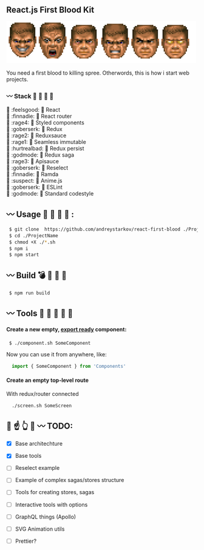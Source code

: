 
## React.js First Blood Kit

![Rampage!](./godmode.png)

You need a first blood to killing spree.
Otherwords, this is how i start web projects.

### :wavy_dash: Stack :hocho: :baby_chick: :chicken: :two_men_holding_hands:
:small_orange_diamond: :feelsgood: :small_red_triangle: React<br />
:small_orange_diamond: :finnadie: :small_red_triangle_down: React router<br />
:small_orange_diamond: :rage4: :small_red_triangle: Styled components<br />
:small_orange_diamond: :goberserk: :small_red_triangle_down: Redux<br />
:small_orange_diamond: :rage2: :small_red_triangle: Reduxsauce<br />
:small_orange_diamond: :rage1: :small_red_triangle_down: Seamless immutable<br />
:small_orange_diamond: :hurtrealbad: :small_red_triangle: Redux persist<br />
:small_orange_diamond: :godmode: :small_red_triangle_down: Redux saga<br />
:small_orange_diamond: :rage3: :small_red_triangle: Apisauce<br />
:small_orange_diamond: :goberserk: :small_red_triangle_down: Reselect<br />
:small_orange_diamond: :finnadie: :small_red_triangle: Ramda<br />
:small_orange_diamond: :suspect: :small_red_triangle: Anime.js<br />
:small_orange_diamond: :goberserk: :small_red_triangle_down: ESLint<br />
:small_orange_diamond: :godmode: :small_red_triangle: Standard codestyle<br >

## :wavy_dash: Usage :gun: :bath: :smoking: :hocho: :

```bash
 $ git clone  https://github.com/andreystarkov/react-first-blood ./ProjectName
 $ cd ./ProjectName
 $ chmod +X ./*.sh
 $ npm i
 $ npm start
```

## :wavy_dash: Build :bomb: :santa: :fork_and_knife: :money_with_wings:

```bash
 $ npm run build
```

## :wavy_dash: Tools :nose: :electric_plug: :eggplant: :hammer: :cop:

#### Create a new empty, [export ready](https://github.com/andreystarkov/create-index-exports) component:
```bash
 $ ./component.sh SomeComponent
```
Now you can use it from anywhere, like:
```js
  import { SomeComponent } from 'Components'
```

#### Create an empty top-level route
With redux/router connected
```bash
  ./screen.sh SomeScreen
```

## :poop: :point_up: :point_up_2: :dash: :wavy_dash: TODO:
- [x] Base architechture
- [x] Base tools
- [ ] Reselect example
- [ ] Example of complex sagas/stores structure
- [ ] Tools for creating stores, sagas
- [ ] Interactive tools with options
- [ ] GraphQL things (Apollo)
- [ ] SVG Animation utils
- [ ] Prettier?

